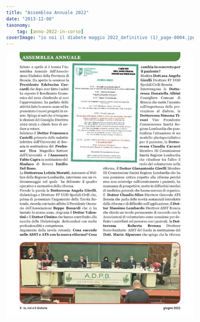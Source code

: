```yaml
---
title: "Assemblea Annuale 2022"
date: "2013-12-08"
taxonomy: 
    tag: [anno-2022-in-corso]
coverImage: "io noi il diabete maggio 2022_definitivo (1)_page-0004.jpg"
---
```


![assemblea 2022](images/io%20noi%20il%20diabete%20maggio%202022_definitivo%20(1)_page-0004.jpg)
